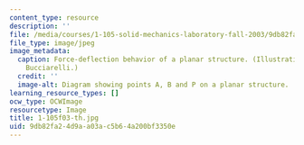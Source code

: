 ```yaml
---
content_type: resource
description: ''
file: /media/courses/1-105-solid-mechanics-laboratory-fall-2003/9db82fa24d9aa03ac5b64a200bf3350e_1-105f03-th.jpg
file_type: image/jpeg
image_metadata:
  caption: Force-deflection behavior of a planar structure. (Illustration by Louis
    Bucciarelli.)
  credit: ''
  image-alt: Diagram showing points A, B and P on a planar structure.
learning_resource_types: []
ocw_type: OCWImage
resourcetype: Image
title: 1-105f03-th.jpg
uid: 9db82fa2-4d9a-a03a-c5b6-4a200bf3350e
---
```

